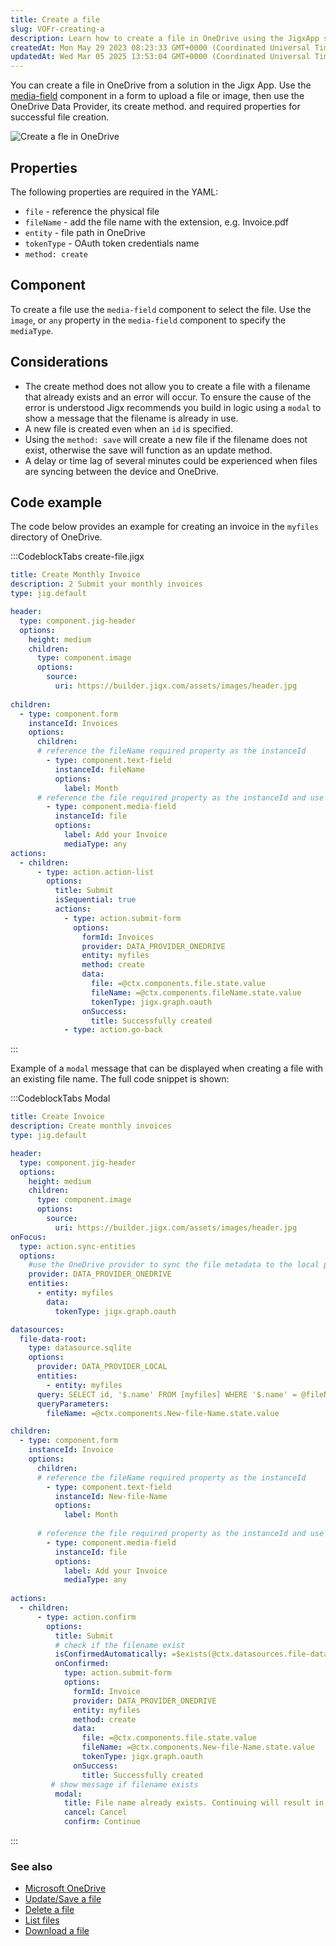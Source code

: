 ```yaml
---
title: Create a file
slug: VOFr-creating-a
description: Learn how to create a file in OneDrive using the JigxApp solution with this comprehensive document. Discover the necessary properties, like file, fileName, entity, tokenType, and method, and understand the usage of the media-field component 
createdAt: Mon May 29 2023 08:23:33 GMT+0000 (Coordinated Universal Time)
updatedAt: Wed Mar 05 2025 13:53:04 GMT+0000 (Coordinated Universal Time)
---
```


You can create a file in OneDrive from a solution in the Jigx App. Use the [media-field](./../../Components/form/media-field.md) component in a form to upload a file or image, then use the OneDrive Data Provider, its create method. and required properties for successful file creation.

![Create a fle in OneDrive](https://archbee-image-uploads.s3.amazonaws.com/0TQnKgJpsWhT3gQzQOhdY-B7GW14UgkHNegydoHOqrQ-20250305-135300.png "Create a fle in OneDrive")

## Properties

The following properties are required in the YAML:

- `file` - reference the physical file
- `fileName` - add the file name with the extension, e.g. Invoice.pdf
- `entity` - file path in OneDrive
- `tokenType` - OAuth token credentials name
- `method: create`

## Component

To create a file use the `media-field` component to select the file. Use the `image`, or `any` property in the `media-field` component to specify the `mediaType`.

## Considerations

- The create method does not allow you to create a file with a filename that already exists and an error will occur. To ensure the cause of the error is understood Jigx recommends you build in logic using a `modal` to show a message that the filename is already in use.
- A new file is created even when an `id` is specified.
- Using the `method: save` will create a new file if the filename does not exist, otherwise the save will function as an update method.
- A delay or time lag of several minutes could be experienced when files are syncing between the device and OneDrive.

## Code example

The code below provides an example for creating an invoice in the `myfiles` directory of OneDrive.

:::CodeblockTabs
create-file.jigx

```yaml
title: Create Monthly Invoice 
description: 2 Submit your monthly invoices
type: jig.default

header:
  type: component.jig-header
  options:
    height: medium
    children:
      type: component.image
      options:
        source:
          uri: https://builder.jigx.com/assets/images/header.jpg
  
children:
  - type: component.form
    instanceId: Invoices
    options:
      children:
      # reference the fileName required property as the instanceId      
        - type: component.text-field
          instanceId: fileName
          options:
            label: Month
      # reference the file required property as the instanceId and use the media field to add the physical file, use any mediaType to allow files of different formats to be selected     
        - type: component.media-field
          instanceId: file
          options:
            label: Add your Invoice
            mediaType: any
actions:
  - children:
      - type: action.action-list
        options:
          title: Submit
          isSequential: true
          actions:
            - type: action.submit-form
              options:
                formId: Invoices
                provider: DATA_PROVIDER_ONEDRIVE
                entity: myfiles
                method: create
                data: 
                  file: =@ctx.components.file.state.value
                  fileName: =@ctx.components.fileName.state.value
                  tokenType: jigx.graph.oauth
                onSuccess: 
                  title: Successfully created   
            - type: action.go-back
```
:::

Example of a `modal` message that can be displayed when creating a file with an existing file name. The full code snippet is shown:

:::CodeblockTabs
Modal

```yaml
title: Create Invoice 
description: Create monthly invoices
type: jig.default

header:
  type: component.jig-header
  options:
    height: medium
    children:
      type: component.image
      options:
        source:
          uri: https://builder.jigx.com/assets/images/header.jpg
onFocus: 
  type: action.sync-entities
  options: 
    #use the OneDrive provider to sync the file metadata to the local provider
    provider: DATA_PROVIDER_ONEDRIVE
    entities:
      - entity: myfiles
        data: 
          tokenType: jigx.graph.oauth 

datasources:
  file-data-root: 
    type: datasource.sqlite
    options:
      provider: DATA_PROVIDER_LOCAL
      entities:
        - entity: myfiles
      query: SELECT id, '$.name' FROM [myfiles] WHERE '$.name' = @fileName ORDER BY '$.name' DESC
      queryParameters:
        fileName: =@ctx.components.New-file-Name.state.value

children: 
  - type: component.form
    instanceId: Invoice
    options:
      children:
      # reference the fileName required property as the instanceId      
        - type: component.text-field
          instanceId: New-file-Name
          options:
            label: Month
            
      # reference the file required property as the instanceId and use the media field to add the physical file, use any mediaType to allow files of different formats to be selected     
        - type: component.media-field
          instanceId: file
          options:
            label: Add your Invoice
            mediaType: any
          
actions:
  - children:
      - type: action.confirm
        options:
          title: Submit
          # check if the filename exist
          isConfirmedAutomatically: =$exists(@ctx.datasources.file-data-root.name) ? false:true
          onConfirmed: 
            type: action.submit-form
            options: 
              formId: Invoice
              provider: DATA_PROVIDER_ONEDRIVE
              entity: myfiles
              method: create
              data:
                file: =@ctx.components.file.state.value
                fileName: =@ctx.components.New-file-Name.state.value
                tokenType: jigx.graph.oauth
              onSuccess: 
                title: Successfully created
         # show message if filename exists       
          modal:
            title: File name already exists. Continuing will result in an error.
            cancel: Cancel
            confirm: Continue
```
:::

### See also

- [Microsoft OneDrive]()
- [Update/Save a file](<./Update_Save a file.md>)
- [Delete a file](<./Delete a file.md>)
- [List files](<./List files.md>)
- [Download a file](<./Download a file.md>)

